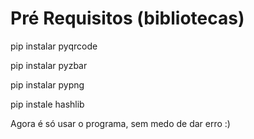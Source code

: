 # Pré Requisitos (bibliotecas)

pip instalar pyqrcode

pip instalar pyzbar

pip instalar pypng

pip instale hashlib

Agora é só usar o programa, sem medo de dar erro :)
